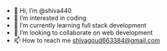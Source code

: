 - 👋 Hi, I’m @shiva440
- 👀 I’m interested in coding 
- 🌱 I’m currently learning full stack development
- 💞️ I’m looking to collaborate on web development
- 📫 How to reach me shivagoud663384@gmail.com



